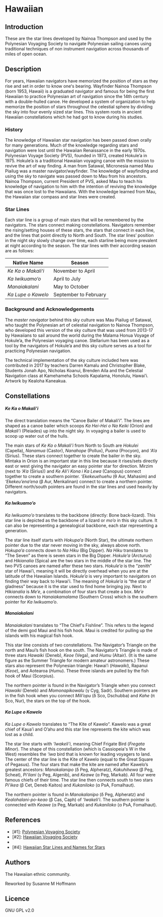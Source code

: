 # Hawaiian

## Introduction

These are the star lines developed by Nainoa Thompson and used by the
Polynesian Voyaging Society to navigate Polynesian sailing canoes using
traditional techniques of non instrument navigation across thousands of miles
of open ocean.

## Description

For years, Hawaiian navigators have memorized the position of stars as they
rise and set in order to know oneʻs bearing. Wayfinder Nainoa Thompson (born
1953, Hawaii) is a graduated navigator and famous for being the first Hawaiian
to practice Polynesian art of navigation since the 14th century with a
double-hulled canoe. He developed a system of organization to help memorize the
position of stars throughout the celestial sphere by dividing the sky into four
evenly sized star lines. This system roots in ancient Hawaiian constellations
which he had got to know during his studies.

### History

The knowledge of Hawaiian star navigation has been passed down orally for many
generations. Much of the knowledge regarding stars and navigation were lost
until the Hawaiian Renaissance in the early 1970s. Polynesian Voyage Society
(PVS), founded in 1973, created Hokule’a in 1975. Hokule’a is a traditional
Hawaiian voyaging canoe with the mission to revive the art of way finding. A
man from Satawal, Micronesia named Mau Piailug was a master
navigator/wayfinder. The knowledge of wayfinding and using the sky to navigate
was passed down to Mau from his ancestors. Nainoa Thompson, current President
of PVS, asked Mau to teach his knowledge of navigation to him with the
intention of reviving the knowledge that was once lost to the Hawaiians. With
the knowledge learned from Mau, the Hawaiian star compass and star lines were
created.

### Star Lines

Each star line is a group of main stars that will be remembered by the
navigators. The stars connect making constellations. Navigators remember the
rising/setting houses of these stars, the stars that connect in each line, and
the lines that point directly to North and South. The star lines’ position in
the night sky slowly change over time, each starline being more prevalent at
night according to the season. The star lines with their according season are
as follows:

| Native Name        | Season               |
|--------------------|----------------------|
| _Ke Ka o Makali‘i_ | November to April    |
| _Ka Iwikuamo‘o_    | April to July        |
| _Manaiakalani_     | May to October       |
| _Ka Lupe o Kawelo_ | September to February|

### Background and Acknowledgements

The _master navigator_ behind this sky culture was Mau Piailug of Satawal, who
taught the Polynesian art of celestial navigation to Nainoa Thompson, who
developed this version of the sky culture that was used from 2013-17 by
Hawaiians to sail around the world during the Malama Honua Voyage of Hokule’a,
the Polynesian voyaging canoe. Stellarium has been used as a tool by the
navigators of Hokule’a and this sky culture serves as a tool for practicing
Polynesian navigation.

The technical implementation of the sky culture included here was contributed
in 2017 by teachers Darren Kamalu and Christopher Blake, Students Jonah Apo,
Nicholas Koanui, Brenden Aila and the Celestial Navigation class at Kamehameha
Schools Kapalama, Honolulu, Hawai’i. Artwork by Kealoha Kaneakua.

## Constellations

##### Ke Ka o Makali’i

The direct translation means the “Canoe Bailer of Makali’i”. The lines are
shaped as a canoe bailer which scoops _Ka Hei-Hei o Na Keiki_ (Orion) and
_Makali’i_ (Pleiades) up into the night sky. In voyaging a bailer is used to
scoop up water out of the hulls.

The main stars of _Ke Ka o Makali’i_ from North to South are _Hokulei_
(Capella), _Nanamua_ (Castor), _Nanahope_ (Pollux), _Puana_ (Procyon), and
_‘A’a_ (Sirius). These stars connect together to create the bailer in the sky.
Mintaka in Orion is an important star in this line because it rises/sets
directly east or west giving the navigator an easy pointer star for direction.
Mirzim (next to _‘A’a_ (Sirius)) and _Ke Ali’i Kona i Ka Lewa_ (Canopus)
connect together to create a southern pointer. _‘Ekekeuehuehu_ (θ Aur, Mahasim)
and _‘Ekekeu’ena’ena_ (β Aur, Menkalinan) connect to create a northern pointer.
Different north/south pointers are found in the star lines and used heavily by
navigators.

##### Ka Iwikuamo’o

_Ka Iwikuamo’o_ translates to the backbone (directly: Bone back-lizard). This
star line is depicted as the backbone of a lizard or _mo’o_ in this sky
culture. It can also be representing a genealogical backbone, each star
representing a generation.

The star line itself starts with _Hokupa’a_ (North Star), the ultimate northern
pointer due to the star never moving in the sky, always above north. _Hokupa’a_
connects down to _Na Hiku_ (Big Dipper). _Na Hiku_ translates to “The Seven” as
there is seven stars in the Big Dipper. _Hokule’a_ (Arcturus) and _Hikianalia_
(Spica) are the two stars in the middle of the star line. The two PVS canoes
are named after these two stars. _Hokule’a_ is the “zenith” star of Hawai’i,
meaning it will be directly overhead when you are at the latitude of the
Hawaiian Islands. _Hokule’a_ is very important to navigators on finding their
way back to Hawai’i. The meaning of _Hokule’a_ is “the star of gladness”
because it is the star used to find home bringing joy. Next to _Hikianalia_ is
_Me’e_, a combination of four stars that create a box. _Me’e_ connects down to
_Hanaiakamalama_ (Southern Cross) which is the southern pointer for _Ka
Iwikuamo’o_.

##### Manaiakalani

_Manaiakalani_ translates to “The Chief's Fishline”. This refers to the legend
of the demi god Maui and his fish hook. Maui is credited for pulling up the
islands with his magical fish hook.

This star line consists of two constellations. The Navigator’s Triangle on the
north and Maui’s fish hook on the south. The Navigator’s Triangle is made of
three stars _Hawaiki_ (Deneb), _Keoe_ (Vega), and _Humu_ (Altair). (It is the
same figure as the Summer Triangle for modern amateur astronomers.) These stars
also represent the Polynesian triangle: Hawai’i (_Hawaiki_), Rapanui (_Keoe_),
and Aotearoa (_Humu_). These three islands are pulled by the fish hook of Maui
(Scorpius).

The northern pointer is found in the Navigator’s Triangle when you connect
_Hawaiki_ (Deneb) and _Momonapikowalu_ (γ Cyg, Sadr). Southern pointers are in
the fish hook when you connect _Mili’opu_ (δ Sco, Dschubba) and _Kahe_ (π Sco,
Nur), the stars on the top of the hook.

##### Ka Lupe o Kawelo

_Ka Lupe o Kawelo_ translates to “The Kite of Kawelo”. Kawelo was a great chief
of Kaua’i and O’ahu and this star line represents the kite which was lost as a
child.

The star line starts with _‘Iwakeli’i_, meaning Chief Frigate Bird (_Fregata
Minor_). The shape of this constellation (which is Cassiopeia's W in the West)
resembles the _‘iwa_ bird that is known for leading voyagers to land. The
center of the star line is the Kite of Kawelo (equal to the Great Square of
Pegasus). The four stars that make the kite are named after Kawelo’s greatest
ancestors: _Manokalanipo_ (δ Peg, Alpheratz), _Kakuhihewa_ (β Peg, Scheat),
_Pi’ilani_ (γ Peg, Algenib), and _Keawe_ (α Peg, Markab). All four were famous
chiefs of their time. The star line then connects south to two stars _Pi’ikea_
(β Cet, Deneb Kaitos) and _Kukaniloko_ (α PsA, Fomalhaut).

The northern pointer is found in _Manokalanipo_ (δ Peg, Alpheratz) and
_Kealohalani-po-keao_ (β Cas, Caph) of _‘Iwakeli’i_. The southern pointer is
connected with _Keawe_ (α Peg, Markab) and _Kukaniloko_ (α PsA, Fomalhaut).

## References

 - [#1]: [Polynesian Voyaging Society](http://hokulea.com)
 - [#2]: [Hawaiian Voyaging Society](http://pvs.kcc.hawaii.edu/ike/hookele/hawaiian_star_lines.html)
 - [#3]: [Imiloa](http://www.imiloahawaii.org/71/star-paths)
 - [#4]: [Hawaiian Star Lines and Names for Stars](http://archive.hokulea.com/ike/hookele/hawaiian_star_lines.html)

## Authors

The Hawaiian ethnic community.

Reworked by Susanne M Hoffmann

## Licence

GNU GPL v2.0
